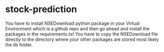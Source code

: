# stock-prediction
You have to install NSEDownload python package in your Virtual Environment which is a github repo and then go ahead and install the packages in the requirements.txt 
You have to copy the NSEDownload file directly to the directory where your other packages are stored most likely the lib folder.

